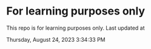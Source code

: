 # For learning purposes only
This repo is for learning purposes only.
Last updated at

Thursday, August 24, 2023 3:34:33 PM

